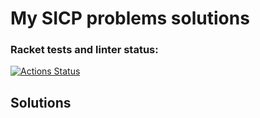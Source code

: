 # My SICP problems solutions

### Racket tests and linter status:
[![Actions Status](https://github.com/vladislav-gh-dump/SICP/actions/workflows/racketci.yml/badge.svg)](https://github.com/vladislav-gh-dump/SICP/actions)


## Solutions
